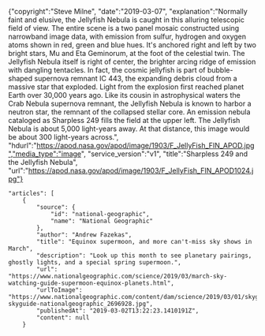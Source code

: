 {"copyright":"Steve Milne",
    "date":"2019-03-07",
    "explanation":"Normally faint and elusive, the Jellyfish Nebula is caught in this alluring telescopic field of view. The entire scene is a two panel mosaic constructed using narrowband image data, with emission from sulfur, hydrogen and oxygen atoms shown in red, green and blue hues. It's anchored right and left by two bright stars, Mu and Eta Geminorum, at the foot of the celestial twin.  The Jellyfish Nebula itself is right of center, the brighter arcing ridge of emission with dangling tentacles. In fact, the cosmic jellyfish is part of bubble-shaped supernova remnant IC 443, the expanding debris cloud from a massive star that exploded. Light from the explosion first reached planet Earth over 30,000 years ago. Like its cousin in astrophysical waters the Crab Nebula supernova remnant, the Jellyfish Nebula is known to harbor a neutron star, the remnant of the collapsed stellar core. An emission nebula cataloged as Sharpless 249 fills the field at the upper left. The Jellyfish Nebula is about 5,000 light-years away. At that distance, this image would be about 300 light-years across.",
    "hdurl":"https://apod.nasa.gov/apod/image/1903/F_JellyFish_FIN_APOD.jpg","media_type":"image",
    "service_version":"v1",
    "title":"Sharpless 249 and the Jellyfish Nebula",
    "url":"https://apod.nasa.gov/apod/image/1903/F_JellyFish_FIN_APOD1024.jpg"}

   
    "articles": [
        {
            "source": {
                "id": "national-geographic",
                "name": "National Geographic"
            },
            "author": "Andrew Fazekas",
            "title": "Equinox supermoon, and more can't-miss sky shows in March",
            "description": "Look up this month to see planetary pairings, ghostly lights, and a special spring supermoon.",
            "url": "https://www.nationalgeographic.com/science/2019/03/march-sky-watching-guide-supermoon-equinox-planets.html",
            "urlToImage": "https://www.nationalgeographic.com/content/dam/science/2019/03/01/skyguide/01-skyguide-nationalgeographic_2696928.jpg",
            "publishedAt": "2019-03-02T13:22:23.1410191Z",
            "content": null
        }